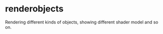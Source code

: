renderobjects
=============

Rendering different kinds of objects, showing different shader model and so on.